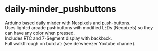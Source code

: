 # daily-minder_pushbuttons
Arduino based daily minder with Neopixels and push-buttons.  
Uses lighted arcade pushbuttons with modified LEDs (Neopixels) so they can have any color when pressed.  
Includes RTC and 7-Segment display with backback.  
Full walkthrough on build at: (see defwheezer Youtube channel).  

